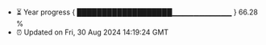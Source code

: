 - ⏳ Year progress { ███████████████████▁▁▁▁▁▁▁▁▁▁▁ } 66.28 %
- ⏰ Updated on Fri, 30 Aug 2024 14:19:24 GMT

